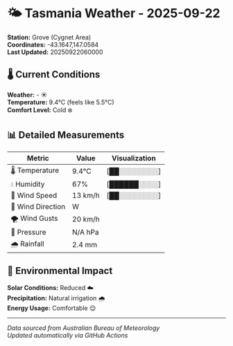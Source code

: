 # 🌤️ Tasmania Weather - 2025-09-22

**Station:** Grove (Cygnet Area)  
**Coordinates:** -43.1647,147.0584  
**Last Updated:** 20250922060000

## 🌡️ Current Conditions

**Weather:** - ☀️  
**Temperature:** 9.4°C (feels like 5.5°C)  
**Comfort Level:** Cold ❄️

## 📊 Detailed Measurements

| Metric | Value | Visualization |
|--------|-------|---------------|
| 🌡️ Temperature | 9.4°C | [██░░░░░░░░] |
| 💧 Humidity | 67% | [██████░░░░] |
| 💨 Wind Speed | 13 km/h | [██░░░░░░░░] |
| 🧭 Wind Direction | W | |
| 🌪️ Wind Gusts | 20 km/h | |
| 🔽 Pressure | N/A hPa | |
| 🌧️ Rainfall | 2.4 mm | |

## 🌱 Environmental Impact

**Solar Conditions:** Reduced ☁️  
**Precipitation:** Natural irrigation 🌧️  
**Energy Usage:** Comfortable 😌

---
*Data sourced from Australian Bureau of Meteorology*  
*Updated automatically via GitHub Actions*
